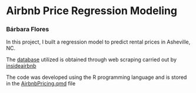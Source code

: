 # Airbnb Price Regression Modeling
### Bárbara Flores


In this project, I built a regression model to predict rental prices in Asheville, NC. 

The [database](https://github.com/BarbaraPFloresRios/IDS702_ModelingAndRepresentationOfData/blob/main/20231001_AirbnbPricing/listings.csv) utilized is obtained through web scraping carried out by  [insideairbnb](http://insideairbnb.com/get-the-data/)

The code was developed using the R programming language and is stored in the [AirbnbPricing.qmd](https://github.com/BarbaraPFloresRios/IDS702_ModelingAndRepresentationOfData/blob/main/20231001_LinearRegression/AirbnbPricing.qmd) file
